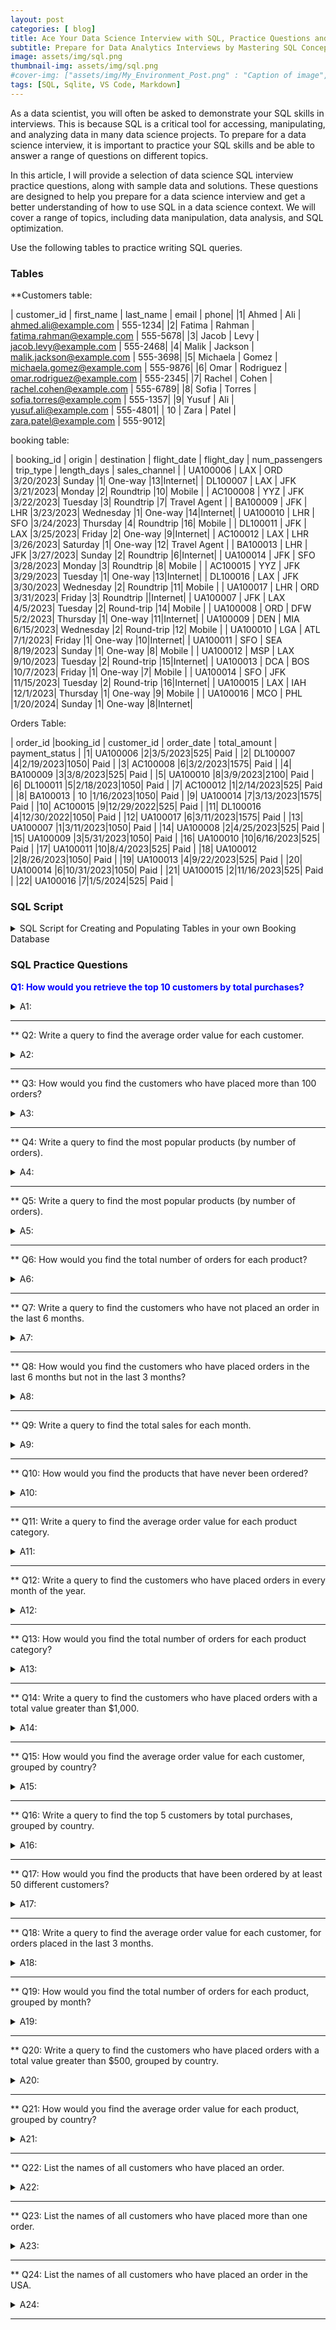 ```yaml
---
layout: post
categories: [ blog]
title: Ace Your Data Science Interview with SQL, Practice Questions and Tips
subtitle: Prepare for Data Analytics Interviews by Mastering SQL Concepts and Sample Questions!.
image: assets/img/sql.png
thumbnail-img: assets/img/sql.png
#cover-img: ["assets/img/My_Environment_Post.png" : "Caption of image", "assets/img/My_Environment_Post.png" : "Caption of image"]
tags: [SQL, Sqlite, VS Code, Markdown]
---
```

<style>
r { color: Red }
o { color: Orange }
g { color: Green }
b { color: Blue }
table {
    font-size: 11px;
}
details {
    font-size: 14px;
}
</style>
<!--- -------Introduction-------- --->
As a data scientist, you will often be asked to demonstrate your SQL skills in interviews. This is because SQL is a critical tool for accessing, manipulating, and analyzing data in many data science projects. To prepare for a data science interview, it is important to practice your SQL skills and be able to answer a range of questions on different topics.

In this article, I will provide a selection of data science SQL interview practice questions, along with sample data and solutions. These questions are designed to help you prepare for a data science interview and get a better understanding of how to use SQL in a data science context. We will cover a range of topics, including data manipulation, data analysis, and SQL optimization.

Use the following tables to practice writing SQL queries.  

### Tables

**Customers table:

| customer_id | first_name | last_name | email | phone|
|1| Ahmed | Ali | ahmed.ali@example.com | 555-1234|
|2| Fatima | Rahman | fatima.rahman@example.com | 555-5678|
|3| Jacob | Levy | jacob.levy@example.com | 555-2468|
|4| Malik | Jackson | malik.jackson@example.com | 555-3698|
|5| Michaela | Gomez | michaela.gomez@example.com | 555-9876|
|6| Omar | Rodriguez | omar.rodriguez@example.com | 555-2345|
|7| Rachel | Cohen | rachel.cohen@example.com | 555-6789|
|8| Sofia | Torres | sofia.torres@example.com | 555-1357|
|9| Yusuf | Ali | yusuf.ali@example.com | 555-4801|
| 10 | Zara | Patel | zara.patel@example.com | 555-9012|

booking table:

| booking_id | origin | destination | flight_date | flight_day | num_passengers | trip_type | length_days | sales_channel |
| UA100006 | LAX | ORD |3/20/2023| Sunday |1| One-way |13|Internet|
| DL100007 | LAX | JFK |3/21/2023| Monday |2| Roundtrip |10| Mobile |
| AC100008 | YYZ | JFK |3/22/2023| Tuesday |3| Roundtrip |7| Travel Agent |
| BA100009 | JFK | LHR |3/23/2023| Wednesday |1| One-way |14|Internet|
| UA100010 | LHR | SFO |3/24/2023| Thursday |4| Roundtrip |16| Mobile |
| DL100011 | JFK | LAX |3/25/2023| Friday |2| One-way |9|Internet|
| AC100012 | LAX | LHR |3/26/2023| Saturday |1| One-way |12| Travel Agent |
| BA100013 | LHR | JFK |3/27/2023| Sunday |2| Roundtrip |6|Internet|
| UA100014 | JFK | SFO |3/28/2023| Monday |3| Roundtrip |8| Mobile |
| AC100015 | YYZ | JFK |3/29/2023| Tuesday |1| One-way |13|Internet|
| DL100016 | LAX | JFK |3/30/2023| Wednesday |2| Roundtrip |11| Mobile |
| UA100017 | LHR | ORD |3/31/2023| Friday |3| Roundtrip ||Internet|
| UA100007 | JFK | LAX |4/5/2023| Tuesday |2| Round-trip |14| Mobile |
| UA100008 | ORD | DFW |5/2/2023| Thursday |1| One-way |11|Internet|
| UA100009 | DEN | MIA |6/15/2023| Wednesday |2| Round-trip |12| Mobile |
| UA100010 | LGA | ATL |7/1/2023| Friday |1| One-way |10|Internet|
| UA100011 | SFO | SEA |8/19/2023| Sunday |1| One-way |8| Mobile |
| UA100012 | MSP | LAX |9/10/2023| Tuesday |2| Round-trip |15|Internet|
| UA100013 | DCA | BOS |10/7/2023| Friday |1| One-way |7| Mobile |
| UA100014 | SFO | JFK |11/15/2023| Tuesday |2| Round-trip |16|Internet|
| UA100015 | LAX | IAH |12/1/2023| Thursday |1| One-way |9| Mobile |
| UA100016 | MCO | PHL |1/20/2024| Sunday |1| One-way |8|Internet|

Orders Table:

| order_id |booking_id | customer_id | order_date | total_amount | payment_status |
|1| UA100006 |2|3/5/2023|525| Paid |
|2| DL100007 |4|2/19/2023|1050| Paid |
|3| AC100008 |6|3/2/2023|1575| Paid |
|4| BA100009 |3|3/8/2023|525| Paid |
|5| UA100010 |8|3/9/2023|2100| Paid |
|6| DL100011 |5|2/18/2023|1050| Paid |
|7| AC100012 |1|2/14/2023|525| Paid |
|8| BA100013 | 10 |1/16/2023|1050| Paid |
|9| UA100014 |7|3/13/2023|1575| Paid |
|10| AC100015 |9|12/29/2022|525| Paid |
|11| DL100016 |4|12/30/2022|1050| Paid |
|12| UA100017 |6|3/11/2023|1575| Paid |
|13| UA100007 |1|3/11/2023|1050| Paid |
|14| UA100008 |2|4/25/2023|525| Paid |
|15| UA100009 |3|5/31/2023|1050| Paid |
|16| UA100010 |10|6/16/2023|525| Paid |
|17| UA100011 |10|8/4/2023|525| Paid |
|18| UA100012 |2|8/26/2023|1050| Paid |
|19| UA100013 |4|9/22/2023|525| Paid |
|20| UA100014 |6|10/31/2023|1050| Paid |
|21| UA100015 |2|11/16/2023|525| Paid |
|22| UA100016 |7|1/5/2024|525| Paid |


### SQL Script


<details>
  <summary>SQL Script for Creating and Populating Tables in your own Booking Database</summary>
  [Download](https://nestquest.com/assets/Datasets/create_tables.sql);
</details>


### SQL Practice Questions


<b> Q1: How would you retrieve the top 10 customers by total purchases?</b>
<details>
  <summary>A1:</summary>
  SELECT * FROM Customers WHERE Country = 'USA';
</details>

---

** Q2: Write a query to find the average order value for each customer.
<details>
  <summary>A2:</summary>
  SELECT * FROM Customers WHERE Country = 'USA';
</details>

---

** Q3: How would you find the customers who have placed more than 100 orders?
<details>
  <summary>A3:</summary>
  SELECT * FROM Customers WHERE Country = 'USA';
</details>

---

** Q4: Write a query to find the most popular products (by number of orders).
<details>
  <summary>A4:</summary>
  SELECT * FROM Customers WHERE Country = 'USA';
</details>

---

** Q5: Write a query to find the most popular products (by number of orders).

<details>
  <summary>A5:</summary>
  SELECT * FROM Customers WHERE Country = 'USA';
</details>

---

** Q6: How would you find the total number of orders for each product?

<details>
  <summary>A6:</summary>
  SELECT * FROM Customers WHERE Country = 'USA';
</details>

---

** Q7: Write a query to find the customers who have not placed an order in the last 6 months.

<details>
  <summary>A7:</summary>
  SELECT * FROM Customers WHERE Country = 'USA';
</details>

---

** Q8: How would you find the customers who have placed orders in the last 6 months but not in the last 3 months?

<details>
  <summary>A8:</summary>
  SELECT * FROM Customers WHERE Country = 'USA';
</details>

---

** Q9: Write a query to find the total sales for each month.

<details>
  <summary>A9:</summary>
  SELECT * FROM Customers WHERE Country = 'USA';
</details>

---

** Q10: How would you find the products that have never been ordered?

<details>
  <summary>A10:</summary>
  SELECT * FROM Customers WHERE Country = 'USA';
</details>

---

** Q11: Write a query to find the average order value for each product category.

<details>
  <summary>A11:</summary>
  SELECT * FROM Customers WHERE Country = 'USA';
</details>

---

** Q12: Write a query to find the customers who have placed orders in every month of the year.

<details>
  <summary>A12:</summary>
  SELECT * FROM Customers WHERE Country = 'USA';
</details>

---

** Q13: How would you find the total number of orders for each product category?

<details>
  <summary>A13:</summary>
  SELECT * FROM Customers WHERE Country = 'USA';
</details>

---

** Q14: Write a query to find the customers who have placed orders with a total value greater than $1,000.

<details>
  <summary>A14:</summary>
  SELECT * FROM Customers WHERE Country = 'USA';
</details>

---

** Q15: How would you find the average order value for each customer, grouped by country?

<details>
  <summary>A15:</summary>
  SELECT * FROM Customers WHERE Country = 'USA';
</details>

---

** Q16: Write a query to find the top 5 customers by total purchases, grouped by country.

<details>
  <summary>A16:</summary>
  SELECT * FROM Customers WHERE Country = 'USA';
</details>

---

** Q17: How would you find the products that have been ordered by at least 50 different customers?

<details>
  <summary>A17:</summary>
  SELECT * FROM Customers WHERE Country = 'USA';
</details>

---

** Q18: Write a query to find the average order value for each customer, for orders placed in the last 3 months.

<details>
  <summary>A18:</summary>
  SELECT * FROM Customers WHERE Country = 'USA';
</details>

---

** Q19: How would you find the total number of orders for each product, grouped by month?

<details>
  <summary>A19:</summary>
  SELECT * FROM Customers WHERE Country = 'USA';
</details>

---

** Q20: Write a query to find the customers who have placed orders with a total value greater than $500, grouped by country.

<details>
  <summary>A20:</summary>
  SELECT * FROM Customers WHERE Country = 'USA';
</details>

---

** Q21: How would you find the average order value for each product, grouped by country?

<details>
  <summary>A21:</summary>
  SELECT * FROM Customers WHERE Country = 'USA';
</details>

---

** Q22: List the names of all customers who have placed an order.

<details>
  <summary>A22:</summary>
  SELECT * FROM Customers WHERE Country = 'USA';
</details>

---

** Q23: List the names of all customers who have placed more than one order.

<details>
  <summary>A23:</summary>
  SELECT * FROM Customers WHERE Country = 'USA';
</details>

---

** Q24: List the names of all customers who have placed an order in the USA.

<details>
  <summary>A24:</summary>
  SELECT * FROM Customers WHERE Country = 'USA';
</details>

---
